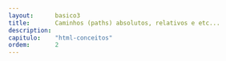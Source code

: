 ```yaml
---
layout:      basico3
title:       Caminhos (paths) absolutos, relativos e etc...
description:
capitulo:    "html-conceitos"
ordem:       2
---
```


